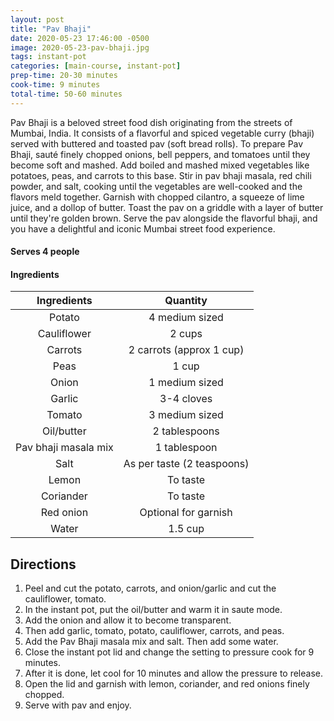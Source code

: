 ```yaml
---
layout: post
title: "Pav Bhaji"
date: 2020-05-23 17:46:00 -0500
image: 2020-05-23-pav-bhaji.jpg
tags: instant-pot
categories: [main-course, instant-pot]
prep-time: 20-30 minutes
cook-time: 9 minutes
total-time: 50-60 minutes
---
```


Pav Bhaji is a beloved street food dish originating from the streets of Mumbai, India. It consists of a flavorful and spiced vegetable curry (bhaji) served with buttered and toasted pav (soft bread rolls). To prepare Pav Bhaji, sauté finely chopped onions, bell peppers, and tomatoes until they become soft and mashed. Add boiled and mashed mixed vegetables like potatoes, peas, and carrots to this base. Stir in pav bhaji masala, red chili powder, and salt, cooking until the vegetables are well-cooked and the flavors meld together. Garnish with chopped cilantro, a squeeze of lime juice, and a dollop of butter. Toast the pav on a griddle with a layer of butter until they're golden brown. Serve the pav alongside the flavorful bhaji, and you have a delightful and iconic Mumbai street food experience.

#### Serves 4 people

#### Ingredients

|      Ingredients     |          Quantity          |
|:--------------------:|:--------------------------:|
|        Potato        |       4 medium sized       |
|      Cauliflower     |           2 cups           |
|        Carrots       |  2 carrots (approx 1 cup)  |
|         Peas         |            1 cup           |
|         Onion        |       1 medium sized       |
|        Garlic        |         3-4 cloves         |
|        Tomato        |       3 medium sized       |
|      Oil/butter      |        2 tablespoons       |
| Pav bhaji masala mix |        1 tablespoon        |
|         Salt         | As per taste (2 teaspoons) |
|         Lemon        |          To taste          |
|       Coriander      |          To taste          |
|       Red onion      |    Optional for garnish    |
|         Water        |           1.5 cup          |

## Directions

1. Peel and cut the potato, carrots, and onion/garlic and cut the cauliflower, tomato.
2. In the instant pot, put the oil/butter and warm it in saute mode.
3. Add the onion and allow it to become transparent.
4. Then add garlic, tomato, potato, cauliflower, carrots, and peas.
5. Add the Pav Bhaji masala mix and salt. Then add some water.
6. Close the instant pot lid and change the setting to pressure cook for 9 minutes.
7. After it is done, let cool for 10 minutes and allow the pressure to release.
8. Open the lid and garnish with lemon, coriander, and red onions finely chopped.
9. Serve with pav and enjoy.

